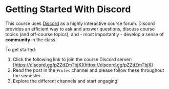# Getting Started With Discord

This course uses [Discord](https://discord.com/) as a highly interactive course
forum. Discord provides an efficient way to ask and answer questions, discuss
course topics (and off-course topics), and - most importantly - develop a sense
of **community** in the class.

To get started:

1. Click the following link to join the course Discord server:
   [https://discord.gg/pZZdZmTbjX](https://discord.gg/pZZdZmTbjX) 
1. Read the post in the `#rules` channel and please follow these throughout the semester.
1. Explore the different channels and start engaging! 

